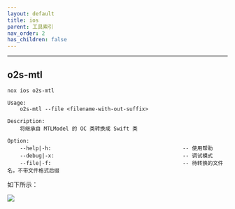 ```yaml
---
layout: default
title: ios
parent: 工具索引
nav_order: 2
has_children: false
---
```


---

## o2s-mtl
`nox ios o2s-mtl`

```shell
Usage:
    o2s-mtl --file <filename-with-out-suffix>

Description:
    将继承自 MTLModel 的 OC 类转换成 Swift 类

Option:
    --help|-h:                                          -- 使用帮助
    --debug|-x:                                         -- 调试模式
    --file|-f:                                          -- 待转换的文件名，不带文件格式后缀
```

如下所示：

![](https://chuquan-public-r-001.oss-cn-shanghai.aliyuncs.com/nox/nox-ios-o2s-mtl.gif)